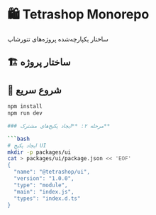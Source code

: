 # 🛍️ Tetrashop Monorepo

ساختار یکپارچه‌شده پروژه‌های تتورشاپ

## 🏗️ ساختار پروژه


## 🚀 شروع سریع

```bash
npm install
npm run dev

### مرحله ۲: **ایجاد پکیج‌های مشترک**

```bash
# ایجاد پکیج UI
mkdir -p packages/ui
cat > packages/ui/package.json << 'EOF'
{
  "name": "@tetrashop/ui",
  "version": "1.0.0",
  "type": "module",
  "main": "index.js",
  "types": "index.d.ts"
}
